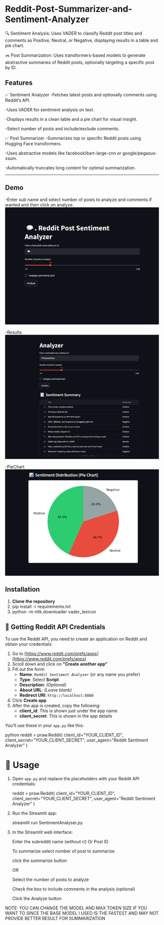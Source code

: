 # Reddit-Post-Summarizer-and-Sentiment-Analyzer

🔍 Sentiment Analysis: Uses VADER to classify Reddit post titles and comments as Positive, Neutral, or Negative, displaying results in a table and pie chart.

✂️ Post Summarization: Uses transformers-based models to generate abstractive summaries of Reddit posts, optionally targeting a specific post by ID.


## Features

✅ Sentiment Analyzer
-Fetches latest posts and optionally comments using Reddit’s API.

-Uses VADER for sentiment analysis on text.

-Displays results in a clean table and a pie chart for visual insight.

-Select number of posts and include/exclude comments.

✅ Post Summarizer
-Summarizes top or specific Reddit posts using Hugging Face transformers.

-Uses abstractive models like facebook/bart-large-cnn or google/pegasus-xsum.

-Automatically truncates long content for optimal summarization.

---

## Demo

-Enter sub name and select number of posts to analyze and comments if wanted and then click on analyze. 
![image alt](https://github.com/Bharathraj-K/Reddit-Post-Sentiment-Analyzer/blob/f3ac87ed496fb5e7a43bf9defbec4198da824ce6/images/Home.png)





-Results
![image alt](https://github.com/Bharathraj-K/Reddit-Post-Sentiment-Analyzer/blob/bb727bab2802aa389caa25401840bdd7249264b4/images/Screenshot%202025-05-20%20183519.png)








-PieChart
![image alt](https://github.com/Bharathraj-K/Reddit-Post-Sentiment-Analyzer/blob/98ae5d39a988fac495ad0fa99874b49007d6bef5/images/pie.png)


## Installation
1. **Clone the repository**
2. pip install -r requirements.txt
3. python -m nltk.downloader vader_lexicon


   
## 🔑 Getting Reddit API Credentials

To use the Reddit API, you need to create an application on Reddit and obtain your credentials:

1. Go to [https://www.reddit.com/prefs/apps](https://www.reddit.com/prefs/apps)
2. Scroll down and click on **"Create another app"**
3. Fill out the form:
   - **Name**: `Reddit Sentiment Analyzer` (or any name you prefer)
   - **Type**: Select **Script**
   - **Description**: *(Optional)*
   - **About URL**: *(Leave blank)*
   - **Redirect URI**: `http://localhost:8080`
4. Click **Create app**
5. After the app is created, copy the following:
   - **client_id**: This is shown just under the app name
   - **client_secret**: This is shown in the app details

You'll use these in your `app.py` like this:

python
reddit = praw.Reddit(
    client_id="YOUR_CLIENT_ID",
    client_secret="YOUR_CLIENT_SECRET",
    user_agent="Reddit Sentiment Analyzer"
)



# 🚀 Usage

1. Open `app.py` and replace the placeholders with your Reddit API credentials:

    reddit = praw.Reddit(
        client_id="YOUR_CLIENT_ID",
        client_secret="YOUR_CLIENT_SECRET",
        user_agent="Reddit Sentiment Analyzer"
    )

2. Run the Streamlit app:

    streamlit run SentimentAnalyser.py

3. In the Streamlit web interface:
   
      
    Enter the subreddit name (without r/) Or Post ID

    To summarize select number of post to summarize

    click the summarize button

    _OR_
   
    Select the number of posts to analyze
    
    Check the box to include comments in the analysis (optional)
    
    Click the Analyze button


NOTE: YOU CAN CHANGE THE MODEL AND MAX TOKEN SIZE IF YOU WANT TO SINCE THE BASE MODEL I USED IS THE FASTEST AND MAY NOT PROVIDE BETTER RESULT FOR SUMMARIZATION
